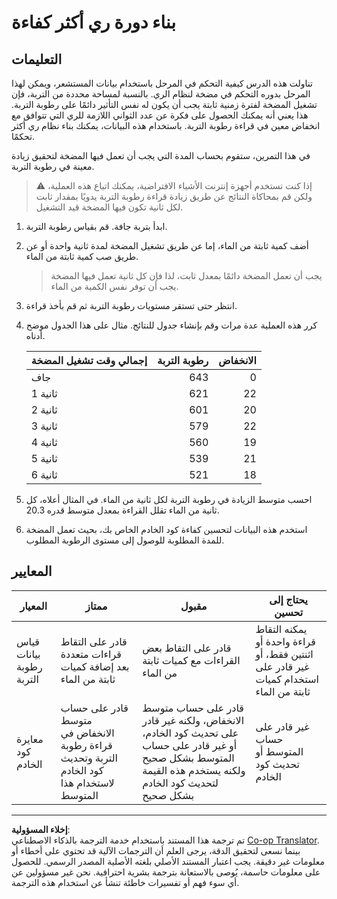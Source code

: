 <!--
CO_OP_TRANSLATOR_METADATA:
{
  "original_hash": "ed0fbd6aed084bfba7d5e2f206968c50",
  "translation_date": "2025-08-26T22:27:41+00:00",
  "source_file": "2-farm/lessons/3-automated-plant-watering/assignment.md",
  "language_code": "ar"
}
-->
# بناء دورة ري أكثر كفاءة

## التعليمات

تناولت هذه الدرس كيفية التحكم في المرحل باستخدام بيانات المستشعر، ويمكن لهذا المرحل بدوره التحكم في مضخة لنظام الري. بالنسبة لمساحة محددة من التربة، فإن تشغيل المضخة لفترة زمنية ثابتة يجب أن يكون له نفس التأثير دائمًا على رطوبة التربة. هذا يعني أنه يمكنك الحصول على فكرة عن عدد الثواني اللازمة للري التي تتوافق مع انخفاض معين في قراءة رطوبة التربة. باستخدام هذه البيانات، يمكنك بناء نظام ري أكثر تحكمًا.

في هذا التمرين، ستقوم بحساب المدة التي يجب أن تعمل فيها المضخة لتحقيق زيادة معينة في رطوبة التربة.

> ⚠️ إذا كنت تستخدم أجهزة إنترنت الأشياء الافتراضية، يمكنك اتباع هذه العملية، ولكن قم بمحاكاة النتائج عن طريق زيادة قراءة رطوبة التربة يدويًا بمقدار ثابت لكل ثانية تكون فيها المضخة قيد التشغيل.

1. ابدأ بتربة جافة. قم بقياس رطوبة التربة.

1. أضف كمية ثابتة من الماء، إما عن طريق تشغيل المضخة لمدة ثانية واحدة أو عن طريق صب كمية ثابتة من الماء.

    > يجب أن تعمل المضخة دائمًا بمعدل ثابت، لذا فإن كل ثانية تعمل فيها المضخة يجب أن توفر نفس الكمية من الماء.

1. انتظر حتى تستقر مستويات رطوبة التربة ثم قم بأخذ قراءة.

1. كرر هذه العملية عدة مرات وقم بإنشاء جدول للنتائج. مثال على هذا الجدول موضح أدناه.

    | إجمالي وقت تشغيل المضخة | رطوبة التربة | الانخفاض |
    | --- | --: | -: |
    | جاف | 643 |  0 |
    | 1 ثانية | 621 | 22 |
    | 2 ثانية | 601 | 20 |
    | 3 ثانية | 579 | 22 |
    | 4 ثانية | 560 | 19 |
    | 5 ثانية | 539 | 21 |
    | 6 ثانية | 521 | 18 |

1. احسب متوسط الزيادة في رطوبة التربة لكل ثانية من الماء. في المثال أعلاه، كل ثانية من الماء تقلل القراءة بمعدل متوسط قدره 20.3.

1. استخدم هذه البيانات لتحسين كفاءة كود الخادم الخاص بك، بحيث تعمل المضخة للمدة المطلوبة للوصول إلى مستوى الرطوبة المطلوب.

## المعايير

| المعيار | ممتاز | مقبول | يحتاج إلى تحسين |
| -------- | --------- | -------- | ----------------- |
| قياس بيانات رطوبة التربة | قادر على التقاط قراءات متعددة بعد إضافة كميات ثابتة من الماء | قادر على التقاط بعض القراءات مع كميات ثابتة من الماء | يمكنه التقاط قراءة واحدة أو اثنتين فقط، أو غير قادر على استخدام كميات ثابتة من الماء |
| معايرة كود الخادم | قادر على حساب متوسط الانخفاض في قراءة رطوبة التربة وتحديث كود الخادم لاستخدام هذا المتوسط | قادر على حساب متوسط الانخفاض، ولكنه غير قادر على تحديث كود الخادم، أو غير قادر على حساب المتوسط بشكل صحيح ولكنه يستخدم هذه القيمة لتحديث كود الخادم بشكل صحيح | غير قادر على حساب المتوسط أو تحديث كود الخادم |

---

**إخلاء المسؤولية**:  
تم ترجمة هذا المستند باستخدام خدمة الترجمة بالذكاء الاصطناعي [Co-op Translator](https://github.com/Azure/co-op-translator). بينما نسعى لتحقيق الدقة، يرجى العلم أن الترجمات الآلية قد تحتوي على أخطاء أو معلومات غير دقيقة. يجب اعتبار المستند الأصلي بلغته الأصلية المصدر الرسمي. للحصول على معلومات حاسمة، يُوصى بالاستعانة بترجمة بشرية احترافية. نحن غير مسؤولين عن أي سوء فهم أو تفسيرات خاطئة تنشأ عن استخدام هذه الترجمة.